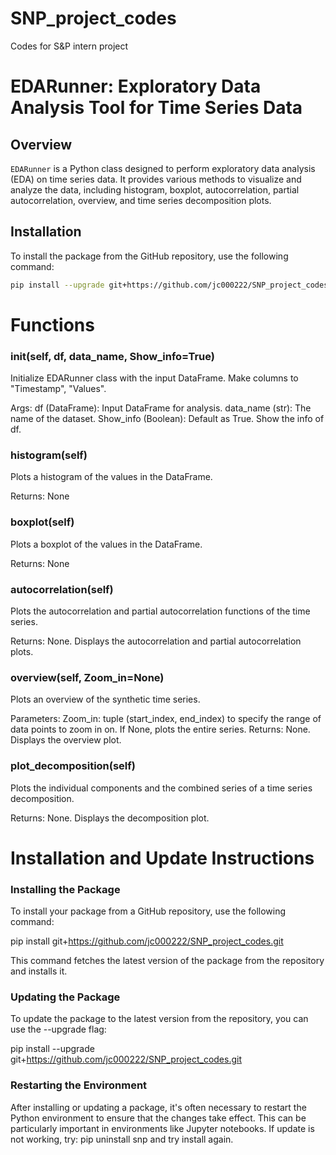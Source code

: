 # SNP_project_codes
Codes for S&amp;P intern project

# EDARunner: Exploratory Data Analysis Tool for Time Series Data

## Overview

`EDARunner` is a Python class designed to perform exploratory data analysis (EDA) on time series data. It provides various methods to visualize and analyze the data, including histogram, boxplot, autocorrelation, partial autocorrelation, overview, and time series decomposition plots.

## Installation

To install the package from the GitHub repository, use the following command:

```bash
pip install --upgrade git+https://github.com/jc000222/SNP_project_codes.git
```

# Functions
### __init__(self, df, data_name, Show_info=True)
Initialize EDARunner class with the input DataFrame. Make columns to "Timestamp", "Values".

Args:
df (DataFrame): Input DataFrame for analysis.
data_name (str): The name of the dataset.
Show_info (Boolean): Default as True. Show the info of df.

### histogram(self)
Plots a histogram of the values in the DataFrame.

Returns: None
### boxplot(self)
Plots a boxplot of the values in the DataFrame.

Returns: None
### autocorrelation(self)
Plots the autocorrelation and partial autocorrelation functions of the time series.

Returns: None. Displays the autocorrelation and partial autocorrelation plots.
### overview(self, Zoom_in=None)
Plots an overview of the synthetic time series.

Parameters:
Zoom_in: tuple (start_index, end_index) to specify the range of data points to zoom in on. If None, plots the entire series.
Returns: None. Displays the overview plot.
### plot_decomposition(self)
Plots the individual components and the combined series of a time series decomposition.

Returns: None. Displays the decomposition plot.

# Installation and Update Instructions
### Installing the Package

To install your package from a GitHub repository, use the following command:

pip install git+https://github.com/jc000222/SNP_project_codes.git

This command fetches the latest version of the package from the repository and installs it.

### Updating the Package

To update the package to the latest version from the repository, you can use the --upgrade flag:

pip install --upgrade git+https://github.com/jc000222/SNP_project_codes.git

### Restarting the Environment

After installing or updating a package, it's often necessary to restart the Python environment to ensure that the changes take effect. This can be particularly important in environments like Jupyter notebooks. If update is not working, try:
pip uninstall snp
and try install again.


